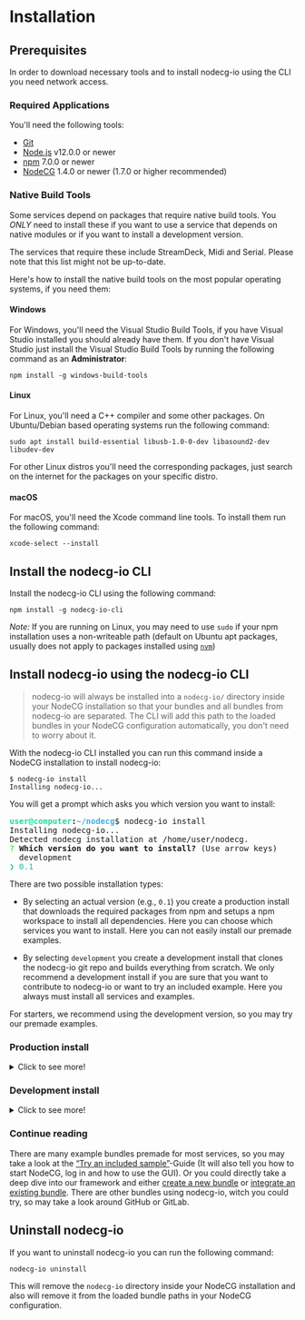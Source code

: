# Installation

## Prerequisites

In order to download necessary tools and to install nodecg-io using the CLI you
need network access.

### Required Applications

You'll need the following tools:

-   [Git](https://git-scm.com)
-   [Node.js](https://nodejs.org/en/) v12.0.0 or newer
-   [npm](https://www.npmjs.com/get-npm) 7.0.0 or newer
-   [NodeCG](https://nodecg.dev/) 1.4.0 or newer (1.7.0 or higher recommended)

### Native Build Tools

Some services depend on packages that require native build tools. You _ONLY_
need to install these if you want to use a service that depends on native
modules or if you want to install a development version.

The services that require these include StreamDeck, Midi and Serial. Please note
that this list might not be up-to-date.

Here's how to install the native build tools on the most popular operating
systems, if you need them:

#### Windows

For Windows, you'll need the Visual Studio Build Tools, if you have Visual
Studio installed you should already have them. If you don't have Visual Studio
just install the Visual Studio Build Tools by running the following command as
an **Administrator**:

```shell
npm install -g windows-build-tools
```

#### Linux

For Linux, you'll need a C++ compiler and some other packages. On Ubuntu/Debian
based operating systems run the following command:

```shell
sudo apt install build-essential libusb-1.0-0-dev libasound2-dev libudev-dev
```

For other Linux distros you'll need the corresponding packages, just search on
the internet for the packages on your specific distro.

#### macOS

For macOS, you'll need the Xcode command line tools. To install them run the
following command:

```shell
xcode-select --install
```

## Install the nodecg-io CLI

Install the nodecg-io CLI using the following command:

```shell
npm install -g nodecg-io-cli
```

_Note:_ If you are running on Linux, you may need to use `sudo` if your npm
installation uses a non-writeable path (default on Ubuntu apt packages, usually
does not apply to packages installed using [`nvm`](https://github.com/nvm-sh/nvm))

## Install nodecg-io using the nodecg-io CLI

> nodecg-io will always be installed into a `nodecg-io/` directory inside your
> NodeCG installation so that your bundles and all bundles from nodecg-io are
> separated. The CLI will add this path to the loaded bundles in your NodeCG
> configuration automatically, you don't need to worry about it.

With the nodecg-io CLI installed you can run this command inside a NodeCG
installation to install nodecg-io:

```shell
$ nodecg-io install
Installing nodecg-io...
```

You will get a prompt which asks you which version you want to install:

<pre><b><span style="color:#1cdc9a">user@computer</span>:<span   style="color:#3daee9">~/nodecg</span></b>$ nodecg-io install
Installing nodecg-io...
Detected nodecg installation at /home/user/nodecg.
<span style="color:#11d116">?</span> <b>Which version do you want to install?</b> (Use arrow keys) 
  development 
<span style="color:#1abc9c">❯ 0.1</span></pre>

There are two possible installation types:

-   By selecting an actual version (e.g., `0.1`) you create a production install
    that downloads the required packages from npm and setups a npm workspace to
    install all dependencies. Here you can choose which services you want to
    install. Here you can not easily install our premade examples.

-   By selecting `development` you create a development install that clones the
    nodecg-io git repo and builds everything from scratch. We only recommend a
    development install if you are sure that you want to contribute to nodecg-io
    or want to try an included example. Here you always must install all
    services and examples.

For starters, we recommend using the development version, so you may try our
premade examples.

### Production install

<details>
  <summary>Click to see more!</summary>

Because you selected a production install you may select the services to be
included in this next step:

<pre><b><span style="color:#1cdc9a">user@computer</span>:<span style="color:#3daee9">~/nodecg</span></b>$ nodecg-io install
Installing nodecg-io...
Detected nodecg installation at /home/user/nodecg.
<span style="color:#11d116">?</span> <b>Which version do you want to install?</b> <span style="color:#1abc9c">0.1</span>
<span style="color:#11d116">?</span> <b>Which services do you want to use?</b> (Press <span style="color:#16a085">&lt;space&gt;</span> to select, <span    style="color:#16a085">&lt;a&gt;</span> to toggle all,
<span style="color:#16a085">&lt;i&gt;</span> to invert selection, and <span style="color:#16a085">&lt;enter&gt;</span> to proceed)
<span style="color:#1abc9c">❯◯ ahk</span>
 ◯ android
 ◯ curseforge
 ◯ discord
 ◯ intellij
 ◯ irc
 ◯ midi-input
(Move up and down to reveal more choices)</pre>

If you want to every change your nodecg-io installation to add/remove a service
or change the version, you can always re-run `nodecg-io install`. If it finds a nodecg-io
installation, its options will be preselected in the prompt. Re-running
`nodecg-io install` will also update all packages to the latest patch version.

</details>

### Development install

<details>
  <summary>Click to see more!</summary>

Because you selected a production install you may select to use the samples and
documentation to be included in these next steps:

<pre><b><span style="color:#1cdc9a">user@computer</span>:<span style="color:#3daee9">~/nodecg</span></b>$ nodecg-io install
Installing nodecg-io...
Detected nodecg installation at /home/user/nodecg.
<span style="color:#11d116">?</span> <b>Which version do you want to install?</b> <span style="color:#1abc9c">development</span>
<span style="color:#11d116">?</span> <b>Would you like to use the provided samples?</b> (y/N) </pre>

<pre><b><span style="color:#1cdc9a">user@computer</span>:<span style="color:#3daee9">~/nodecg</span></b>$ nodecg-io install
Installing nodecg-io...
Detected nodecg installation at /home/user/nodecg.
<span style="color:#11d116">?</span> <b>Which version do you want to install?</b> <span style="color:#1abc9c">development</span>
<span style="color:#11d116">?</span> <b>Would you like to use the provided samples?</b> <span style="color:#1abc9c">No</span>
<span style="color:#11d116">?</span> <b>Would you like to clone the documentation?</b> (y/N) </pre>

If you want to every change your nodecg-io installation to add/remove a service
or change the version, you can always re-run `nodecg-io install`. If it finds a nodecg-io
installation, its options will be preselected in the prompt. Re-running
`nodecg-io install` will also pull the repository and rebuild it.

</details>

### Continue reading

There are many example bundles premade for most services, so you may take a look
at the
[“Try an included sample”](../getting_started/try_example_bundle.md)-Guide (It
will also tell you how to start NodeCG, log in and how to use the GUI). Or you
could directly take a deep dive into our framework and either
[create a new bundle](./create_new_bundle.md) or
[integrate an existing bundle](./existing_bundle.md). There are other bundles
using nodecg-io, witch you could try, so may take a look around GitHub or
GitLab.

## Uninstall nodecg-io

If you want to uninstall nodecg-io you can run the following command:

```shell
nodecg-io uninstall
```

This will remove the `nodecg-io` directory inside your NodeCG installation and
also will remove it from the loaded bundle paths in your NodeCG configuration.
